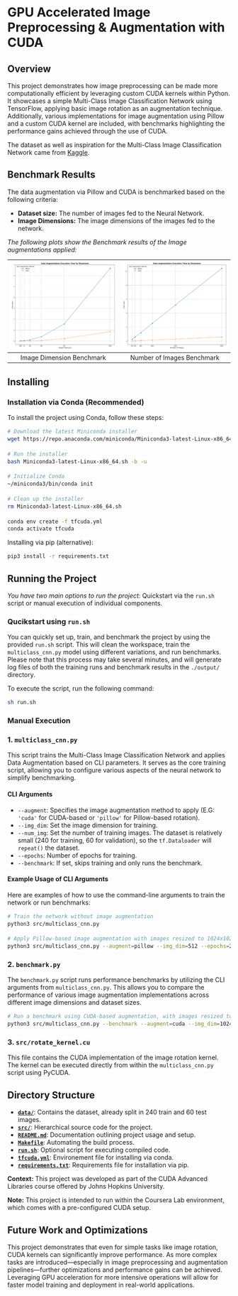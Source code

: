 # GPU Accelerated Image Preprocessing & Augmentation with CUDA

## Overview

This project demonstrates how image preprocessing can be made more computationally efficient by leveraging custom CUDA kernels within Python. It showcases a simple Multi-Class Image Classification Network using TensorFlow, applying basic image rotation as an augmentation technique. Additionally, various implementations for image augmentation using Pillow and a custom CUDA kernel are included, with benchmarks highlighting the performance gains achieved through the use of CUDA.

The dataset as well as inspiration for the Multi-Class Image Classification Network came from [Kaggle](https://www.kaggle.com/code/prateek0x/multiclass-image-classification-using-keras).

## Benchmark Results

The data augmentation via Pillow and CUDA is benchmarked based on the following criteria:

- **Dataset size:** The number of images fed to the Neural Network.
- **Image Dimensions:** The image dimensions of the images fed to the network.

*The following plots show the Benchmark results of the Image augmentations applied:*

| ![Image Dimension Benchmark](output/benchmark/image_dimension_benchmark.png) | ![Number of Images Benchmark](output/benchmark/number_of_images_benchmark.png) |
|:---:|:---:|
| Image Dimension Benchmark | Number of Images Benchmark |

## Installing

### Installation via Conda (Recommended)

To install the project using Conda, follow these steps:

```sh
# Download the latest Miniconda installer
wget https://repo.anaconda.com/miniconda/Miniconda3-latest-Linux-x86_64.sh

# Run the installer
bash Miniconda3-latest-Linux-x86_64.sh -b -u

# Initialize Conda
~/miniconda3/bin/conda init

# Clean up the installer
rm Miniconda3-latest-Linux-x86_64.sh

conda env create -f tfcuda.yml
conda activate tfcuda
```

Installing via pip (alternative):

```sh
pip3 install -r requirements.txt
```

## Running the Project

*You have two main options to run the project:* Quickstart via the `run.sh` script or manual execution of individual components.

### Qucikstart using `run.sh`

You can quickly set up, train, and benchmark the project by using the provided `run.sh` script. This will clean the workspace, train the `multiclass_cnn.py` model using different variations, and run benchmarks. Please note that this process may take several minutes, and will generate log files of both the training runs and benchmark results in the `./output/` directory.

To execute the script, run the following command:

```sh
sh run.sh
```

### Manual Execution

### 1. `multiclass_cnn.py`

This script trains the Multi-Class Image Classification Network and applies Data Augmentation based on CLI parameters. It serves as the core training script, allowing you to configure various aspects of the neural network to simplify benchmarking.

#### CLI Arguments

- `--augment`: Specifies the image augmentation method to apply (E.G: `'cuda'` for CUDA-based or `'pillow'` for Pillow-based rotation).
- `--img_dim`: Set the image dimension for training.
- `--num_img`: Set the number of training images. The dataset is relatively small (240 for training, 60 for validation), so the `tf.Dataloader` will `repeat()` the dataset.
- `--epochs`: Number of epochs for training.
- `--benchmark`: If set, skips training and only runs the benchmark.

#### Example Usage of CLI Arguments

Here are examples of how to use the command-line arguments to train the network or run benchmarks:

```sh
# Train the network without image augmentation
python3 src/multiclass_cnn.py

# Apply Pillow-based image augmentation with images resized to 1024x1024 and train the network for 20 epochs
python3 src/multiclass_cnn.py --augment=pillow --img_dim=512 --epochs=20
```

### 2. `benchmark.py`

The `benchmark.py` script runs performance benchmarks by utilizing the CLI arguments from `multiclass_cnn.py`. This allows you to compare the performance of various image augmentation implementations across different image dimensions and dataset sizes.

```sh
# Run a benchmark using CUDA-based augmentation, with images resized to 1024x1024, and log the results
python3 src/multiclass_cnn.py --benchmark --augment=cuda --img_dim=1024 --num_img=240 >> ./output/benchmark/benchmark_log.log
```

### 3. `src/rotate_kernel.cu`

This file contains the CUDA implementation of the image rotation kernel. The kernel can be executed directly from within the `multiclass_cnn.py` script using PyCUDA.

## Directory Structure
  
- **[`data/`](./data/)**: Contains the dataset, already split in 240 train and 60 test images.
- **[`src/`](./src/)**: Hierarchical source code for the project.
- **[`README.md`](./README.md)**: Documentation outlining project usage and setup.
- **[`Makefile`](./Makefile)**: Automating the build process.
- **[`run.sh`](./run.sh)**: Optional script for executing compiled code.
- **[`tfcuda.yml`](./tfcuda.yml)**: Environement file for installing via conda.
- **[`requirements.txt`](./requirements.txt)**: Requirements file for installation via pip.

**Context:** This project was developed as part of the CUDA Advanced Libraries course offered by Johns Hopkins University.

**Note:** This project is intended to run within the Coursera Lab environment, which comes with a pre-configured CUDA setup.

## Future Work and Optimizations

This project demonstrates that even for simple tasks like image rotation, CUDA kernels can significantly improve performance. As more complex tasks are introduced—especially in image preprocessing and augmentation pipelines—further optimizations and performance gains can be achieved. Leveraging GPU acceleration for more intensive operations will allow for faster model training and deployment in real-world applications.